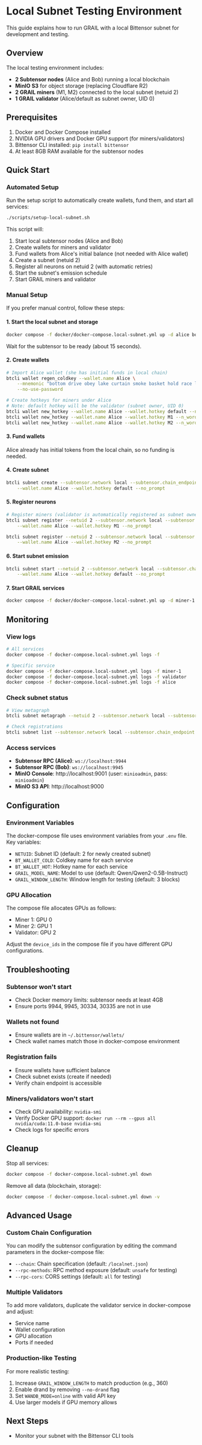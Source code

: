 # Local Subnet Testing Environment

This guide explains how to run GRAIL with a local Bittensor subnet for development and testing.

## Overview

The local testing environment includes:
- **2 Subtensor nodes** (Alice and Bob) running a local blockchain
- **MinIO S3** for object storage (replacing Cloudflare R2)
- **2 GRAIL miners** (M1, M2) connected to the local subnet (netuid 2)
- **1 GRAIL validator** (Alice/default as subnet owner, UID 0)

## Prerequisites

1. Docker and Docker Compose installed
2. NVIDIA GPU drivers and Docker GPU support (for miners/validators)
3. Bittensor CLI installed: `pip install bittensor`
4. At least 8GB RAM available for the subtensor nodes

## Quick Start

### Automated Setup

Run the setup script to automatically create wallets, fund them, and start all services:

```bash
./scripts/setup-local-subnet.sh
```

This script will:
1. Start local subtensor nodes (Alice and Bob)
2. Create wallets for miners and validator
3. Fund wallets from Alice's initial balance (not needed with Alice wallet)
4. Create a subnet (netuid 2)
5. Register all neurons on netuid 2 (with automatic retries)
6. Start the subnet's emission schedule
7. Start GRAIL miners and validator

### Manual Setup

If you prefer manual control, follow these steps:

#### 1. Start the local subnet and storage

```bash
docker compose -f docker/docker-compose.local-subnet.yml up -d alice bob s3 s3-setup
```

Wait for the subtensor to be ready (about 15 seconds).

#### 2. Create wallets

```bash
# Import Alice wallet (she has initial funds in local chain)
btcli wallet regen_coldkey --wallet.name Alice \
    --mnemonic "bottom drive obey lake curtain smoke basket hold race lonely fit walk" \
    --no-use-password

# Create hotkeys for miners under Alice
# Note: default hotkey will be the validator (subnet owner, UID 0)
btcli wallet new_hotkey --wallet.name Alice --wallet.hotkey default --n_words 12 --no-use-password
btcli wallet new_hotkey --wallet.name Alice --wallet.hotkey M1 --n_words 12 --no-use-password
btcli wallet new_hotkey --wallet.name Alice --wallet.hotkey M2 --n_words 12 --no-use-password
```

#### 3. Fund wallets

Alice already has initial tokens from the local chain, so no funding is needed.

#### 4. Create subnet

```bash
btcli subnet create --subtensor.network local --subtensor.chain_endpoint ws://localhost:9944 \
    --wallet.name Alice --wallet.hotkey default --no_prompt
```

#### 5. Register neurons

```bash
# Register miners (validator is automatically registered as subnet owner, UID 0)
btcli subnet register --netuid 2 --subtensor.network local --subtensor.chain_endpoint ws://localhost:9944 \
    --wallet.name Alice --wallet.hotkey M1 --no_prompt

btcli subnet register --netuid 2 --subtensor.network local --subtensor.chain_endpoint ws://localhost:9944 \
    --wallet.name Alice --wallet.hotkey M2 --no_prompt
```

#### 6. Start subnet emission

```bash
btcli subnet start --netuid 2 --subtensor.network local --subtensor.chain_endpoint ws://localhost:9944 \
    --wallet.name Alice --wallet.hotkey default --no_prompt
```

#### 7. Start GRAIL services

```bash
docker compose -f docker/docker-compose.local-subnet.yml up -d miner-1 miner-2 validator
```

## Monitoring

### View logs

```bash
# All services
docker compose -f docker-compose.local-subnet.yml logs -f

# Specific service
docker compose -f docker-compose.local-subnet.yml logs -f miner-1
docker compose -f docker-compose.local-subnet.yml logs -f validator
docker compose -f docker-compose.local-subnet.yml logs -f alice
```

### Check subnet status

```bash
# View metagraph
btcli subnet metagraph --netuid 2 --subtensor.network local --subtensor.chain_endpoint ws://localhost:9944

# Check registrations
btcli subnet list --subtensor.network local --subtensor.chain_endpoint ws://localhost:9944
```

### Access services

- **Subtensor RPC (Alice)**: `ws://localhost:9944`
- **Subtensor RPC (Bob)**: `ws://localhost:9945`
- **MinIO Console**: http://localhost:9001 (user: `minioadmin`, pass: `minioadmin`)
- **MinIO S3 API**: http://localhost:9000

## Configuration

### Environment Variables

The docker-compose file uses environment variables from your `.env` file. Key variables:

- `NETUID`: Subnet ID (default: 2 for newly created subnet)
- `BT_WALLET_COLD`: Coldkey name for each service
- `BT_WALLET_HOT`: Hotkey name for each service
- `GRAIL_MODEL_NAME`: Model to use (default: Qwen/Qwen2-0.5B-Instruct)
- `GRAIL_WINDOW_LENGTH`: Window length for testing (default: 3 blocks)

### GPU Allocation

The compose file allocates GPUs as follows:
- Miner 1: GPU 0
- Miner 2: GPU 1
- Validator: GPU 2

Adjust the `device_ids` in the compose file if you have different GPU configurations.

## Troubleshooting

### Subtensor won't start
- Check Docker memory limits: subtensor needs at least 4GB
- Ensure ports 9944, 9945, 30334, 30335 are not in use

### Wallets not found
- Ensure wallets are in `~/.bittensor/wallets/`
- Check wallet names match those in docker-compose environment

### Registration fails
- Ensure wallets have sufficient balance
- Check subnet exists (create if needed)
- Verify chain endpoint is accessible

### Miners/validators won't start
- Check GPU availability: `nvidia-smi`
- Verify Docker GPU support: `docker run --rm --gpus all nvidia/cuda:11.0-base nvidia-smi`
- Check logs for specific errors

## Cleanup

Stop all services:
```bash
docker compose -f docker-compose.local-subnet.yml down
```

Remove all data (blockchain, storage):
```bash
docker compose -f docker-compose.local-subnet.yml down -v
```

## Advanced Usage

### Custom Chain Configuration

You can modify the subtensor configuration by editing the command parameters in the docker-compose file:
- `--chain`: Chain specification (default: `/localnet.json`)
- `--rpc-methods`: RPC method exposure (default: `unsafe` for testing)
- `--rpc-cors`: CORS settings (default: `all` for testing)

### Multiple Validators

To add more validators, duplicate the validator service in docker-compose and adjust:
- Service name
- Wallet configuration
- GPU allocation
- Ports if needed

### Production-like Testing

For more realistic testing:
1. Increase `GRAIL_WINDOW_LENGTH` to match production (e.g., 360)
2. Enable drand by removing `--no-drand` flag
3. Set `WANDB_MODE=online` with valid API key
4. Use larger models if GPU memory allows

## Next Steps

- Monitor your subnet with the Bittensor CLI tools